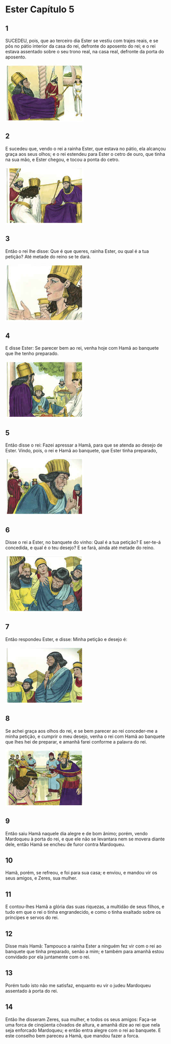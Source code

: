 # Ester Capítulo 5

## 1
SUCEDEU, pois, que ao terceiro dia Ester se vestiu com trajes reais, e se pôs no pátio interior da casa do rei, defronte do aposento do rei; e o rei estava assentado sobre o seu trono real, na casa real, defronte da porta do aposento.

![](../.img/Et/05/1-0.jpg)

## 2
E sucedeu que, vendo o rei a rainha Ester, que estava no pátio, ela alcançou graça aos seus olhos; e o rei estendeu para Ester o cetro de ouro, que tinha na sua mão, e Ester chegou, e tocou a ponta do cetro.

![](../.img/Et/05/2-0.jpg)

## 3
Então o rei lhe disse: Que é que queres, rainha Ester, ou qual é a tua petição? Até metade do reino se te dará.

![](../.img/Et/05/3-0.jpg)

## 4
E disse Ester: Se parecer bem ao rei, venha hoje com Hamã ao banquete que lhe tenho preparado.

![](../.img/Et/05/4-0.jpg)

## 5
Então disse o rei: Fazei apressar a Hamã, para que se atenda ao desejo de Ester. Vindo, pois, o rei e Hamã ao banquete, que Ester tinha preparado,

![](../.img/Et/05/5-0.jpg)

## 6
Disse o rei a Ester, no banquete do vinho: Qual é a tua petição? E ser-te-á concedida, e qual é o teu desejo? E se fará, ainda até metade do reino.

![](../.img/Et/05/6-0.jpg)

## 7
Então respondeu Ester, e disse: Minha petição e desejo é:

![](../.img/Et/05/7-0.jpg)

## 8
Se achei graça aos olhos do rei, e se bem parecer ao rei conceder-me a minha petição, e cumprir o meu desejo, venha o rei com Hamã ao banquete que lhes hei de preparar, e amanhã farei conforme a palavra do rei.

![](../.img/Et/05/8-0.jpg)

## 9
Então saiu Hamã naquele dia alegre e de bom ânimo; porém, vendo Mardoqueu à porta do rei, e que ele não se levantara nem se movera diante dele, então Hamã se encheu de furor contra Mardoqueu.

## 10
Hamã, porém, se refreou, e foi para sua casa; e enviou, e mandou vir os seus amigos, e Zeres, sua mulher.

## 11
E contou-lhes Hamã a glória das suas riquezas, a multidão de seus filhos, e tudo em que o rei o tinha engrandecido, e como o tinha exaltado sobre os príncipes e servos do rei.

## 12
Disse mais Hamã: Tampouco a rainha Ester a ninguém fez vir com o rei ao banquete que tinha preparado, senão a mim; e também para amanhã estou convidado por ela juntamente com o rei.

## 13
Porém tudo isto não me satisfaz, enquanto eu vir o judeu Mardoqueu assentado à porta do rei.

## 14
Então lhe disseram Zeres, sua mulher, e todos os seus amigos: Faça-se uma forca de cinqüenta côvados de altura, e amanhã dize ao rei que nela seja enforcado Mardoqueu; e então entra alegre com o rei ao banquete. E este conselho bem pareceu a Hamã, que mandou fazer a forca.

